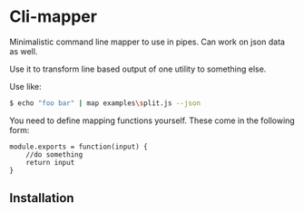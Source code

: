 Cli-mapper
==========

Minimalistic command line mapper to use in pipes. Can work on json data as well.

Use it to transform line based output of one utility to something else.

Use like:

```bash
$ echo "foo bar" | map examples\split.js --json
```

You need to define mapping functions yourself. These come in the following form:

    module.exports = function(input) {
        //do something
        return input
    }

Installation
---------

